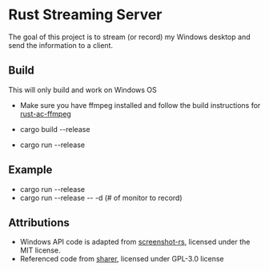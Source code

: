 # Rust Streaming Server
The goal of this project is to stream (or record) my Windows desktop and send the information to a client.

## Build
This will only build and work on Windows OS

* Make sure you have ffmpeg installed and follow the build instructions for [rust-ac-ffmpeg](https://github.com/angelcam/rust-ac-ffmpeg)

* cargo build --release
* cargo run --release

## Example
* cargo run --release
* cargo run --release -- -d (# of monitor to record)

## Attributions
* Windows API code is adapted from [screenshot-rs](https://github.com/robmikh/screenshot-rs), licensed under the MIT license.
* Referenced code from [sharer](https://github.com/mira-screen-share/sharer), licensed under GPL-3.0 license

